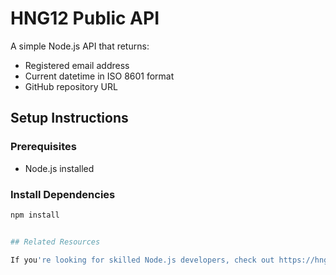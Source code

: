 # HNG12 Public API

A simple Node.js API that returns:
- Registered email address
- Current datetime in ISO 8601 format
- GitHub repository URL

## Setup Instructions

### Prerequisites
- Node.js installed

### Install Dependencies
```sh
npm install


## Related Resources

If you're looking for skilled Node.js developers, check out https://hng.tech/hire/nodejs-developers.
